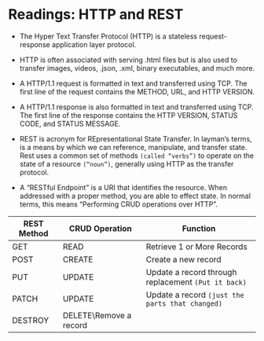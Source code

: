 # Readings: HTTP and REST

- The Hyper Text Transfer Protocol (HTTP) is a stateless request-response application layer protocol.

- HTTP is often associated with serving .html files but is also used to transfer images, videos, .json, .xml, binary executables, and much more.

- A HTTP/1.1 request is formatted in text and transferred using TCP. The first line of the request contains the METHOD, URL, and HTTP VERSION.

- A HTTP/1.1 response is also formatted in text and transferred using TCP. The first line of the response contains the HTTP VERSION, STATUS CODE, and STATUS MESSAGE.

- REST is acronym for REpresentational State Transfer. In layman’s terms, is a means by which we can reference, manipulate, and transfer state. Rest uses a common set of methods `(called “verbs”)` to operate on the state of a resource `(“noun”)`, generally using HTTP as the transfer protocol.

- A “RESTful Endpoint” is a URI that identifies the resource. When addressed with a proper method, you are able to effect state. In normal terms, this means “Performing CRUD operations over HTTP”.

|REST Method|CRUD Operation|Function|
|---|---|---|
|GET|READ|Retrieve 1 or More Records|
|POST|CREATE|Create a new record|
|PUT|UPDATE|Update a record through replacement `(Put it back)`|
|PATCH|UPDATE|Update a record `(just the parts that changed)`|
|DESTROY|DELETE\Remove a record|
